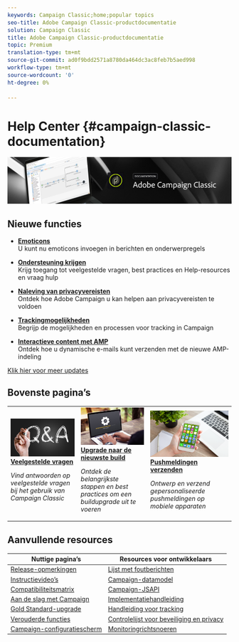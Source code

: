 ```yaml
---
keywords: Campaign Classic;home;popular topics
seo-title: Adobe Campaign Classic-productdocumentatie
solution: Campaign Classic
title: Adobe Campaign Classic-productdocumentatie
topic: Premium
translation-type: tm+mt
source-git-commit: ad0f9bdd2571a8780da464dc3ac8feb7b5aed998
workflow-type: tm+mt
source-wordcount: '0'
ht-degree: 0%

---
```



# Help Center {#campaign-classic-documentation}

![](platform/using/assets/do-not-localize/banner_acc_doc.jpg)

## Nieuwe functies

* **[Emoticons](delivery/using/defining-the-email-content.md#inserting-emoticons)**<br/>U kunt nu emoticons invoegen in berichten en onderwerpregels

* **[Ondersteuning krijgen](https://helpx.adobe.com/nl/campaign/kb/ac-support.html)**<br/>
Krijg toegang tot veelgestelde vragen, best practices en Help-resources en vraag hulp

* **[Naleving van privacyvereisten](https://helpx.adobe.com/nl/campaign/kb/campaign-privacy.html)**<br/>
Ontdek hoe Adobe Campaign u kan helpen aan privacyvereisten te voldoen

* **[Trackingmogelijkheden](https://helpx.adobe.com/nl/campaign/kb/acc-tracking.html)**<br/>
Begrijp de mogelijkheden en processen voor tracking in Campaign

* **[Interactieve content met AMP](delivery/using/defining-interactive-content.md)**<br/>Ontdek hoe u dynamische e-mails kunt verzenden met de nieuwe AMP-indeling

[Klik hier voor meer updates](/help/rn/using/documentation-updates.md)

## Bovenste pagina’s

<table>
<tr>
  <td>
    <a href="platform/using/common-questions.md">
      <img alt="Veelgestelde vragen" src="platform/using/assets/FAQ.png"/>
    </a>
    <div>
      <a href="platform/using/common-questions.md">
    <strong>Veelgestelde vragen</strong>
    </a>
    </div>
    <p>
    <em>Vind antwoorden op veelgestelde vragen bij het gebruik van Campaign Classic</em>
    <p>
  </td>
   <td>
    <a href="https://helpx.adobe.com/nl/campaign/kb/acc-build-upgrade.html">
      <img alt="Buildupgrade" src="platform/using/assets/upgrade.png" />
    </a>
    <div>
      <a href="https://helpx.adobe.com/nl/campaign/kb/acc-build-upgrade.html">
    <strong>Upgrade naar de nieuwste build</strong>
    </a>
    </div>
    <p>
    <em>Ontdek de belangrijkste stappen en best practices om een buildupgrade uit te voeren</em>
    <p>
  </td>
  <td>
    <a href="delivery/using/creating-notifications.md">
       <img alt="Pushmeldingen" src="platform/using/assets/push.png" />
    </a>
    <div>
       <a href="delivery/using/creating-notifications.md">
    <strong>Pushmeldingen verzenden</strong>
    </a>
    </div>
    <p>
    <em>Ontwerp en verzend gepersonaliseerde pushmeldingen op mobiele apparaten</em>
    <p>
  </td>
</tr>
</table>

## Aanvullende resources

| Nuttige pagina’s | Resources voor ontwikkelaars |
|---|---|
| [Release-opmerkingen](/help/rn/using/latest-release.md) | [Lijst met foutberichten](https://docs.adobe.com/content/help/en/campaign-classic/technicalresources/error_messages/error_codes.html) |
| [Instructievideo’s](https://docs.adobe.com/content/help/nl-NL/campaign-classic-learn/tutorials/overview.html) | [Campaign-datamodel](configuration/using/about-data-model.md) |
| [Compatibiliteitsmatrix](https://helpx.adobe.com/nl/campaign/kb/compatibility-matrix.html) | [Campaign-JSAPI](https://docs.adobe.com/content/help/en/campaign-classic/technicalresources/api/p-1.html) |
| [Aan de slag met Campaign](platform/using/about-adobe-campaign-classic.md) | [Implementatiehandleiding](https://helpx.adobe.com/nl/campaign/kb/acc-implementation.html) |
| [Gold Standard-upgrade](https://helpx.adobe.com/nl/campaign/kb/gold-standard.html) | [Handleiding voor tracking](https://helpx.adobe.com/nl/campaign/kb/acc-tracking.html) |
| [Verouderde functies](https://helpx.adobe.com/nl/campaign/kb/deprecated-and-removed-features.html) | [Controlelijst voor beveiliging en privacy](https://helpx.adobe.com/nl/campaign/kb/acc-security.html) |
| [Campaign-configuratiescherm](https://docs.adobe.com/content/help/nl-NL/control-panel/using/control-panel-home.html) | [Monitoringrichtsnoeren](production/using/monitoring-guidelines.md) |
